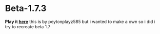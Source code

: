# Beta-1.7.3
**Play it [here](https://peytonplayz595.github.io/Beta-1.7.3/web/)**
this is by peytonplayz585 but i wanted to make a own so i did
i try to recreate beta 1.7

